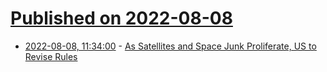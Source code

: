 # [Published on 2022-08-08](index.md)

* [2022-08-08, 11:34:00](https://news.slashdot.org/story/22/08/08/0328244/as-satellites-and-space-junk-proliferate-us-to-revise-rules?utm_source=rss1.0mainlinkanon&utm_medium=feed) - [As Satellites and Space Junk Proliferate, US to Revise Rules](https://news.slashdot.org/story/22/08/08/0328244/as-satellites-and-space-junk-proliferate-us-to-revise-rules?utm_source=rss1.0mainlinkanon&utm_medium=feed)
